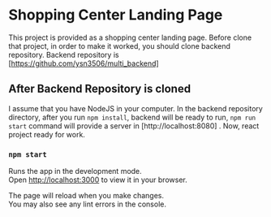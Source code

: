 # Shopping Center Landing Page

This project is provided as a shopping center landing page. Before clone that project, in order to make it worked, you should clone backend repository. 
Backend repository is [https://github.com/ysn3506/multi_backend]

## After Backend Repository is cloned

I assume that you have NodeJS in your computer. In the backend repository directory, after you run `npm install`,
backend will be ready to run, `npm run start` command will provide a server in [http://localhost:8080] . Now, react project ready for work.

### `npm start`

Runs the app in the development mode.\
Open [http://localhost:3000](http://localhost:3000) to view it in your browser.

The page will reload when you make changes.\
You may also see any lint errors in the console.
